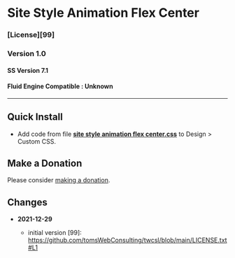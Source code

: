 # Site Style Animation Flex Center

### [License][99]

### Version 1.0

#### SS Version 7.1

#### Fluid Engine Compatible : Unknown

---

## Quick Install

* Add code from file
  **[site style animation flex center.css](site%20style%20animation%20flex%20center.css#L1)**
  to Design > Custom CSS.


## Make a Donation

Please consider
[making a donation](https://github.com/tomsWebConsulting/twcsl#make-a-donation).

## Changes

<!-- * **2021-08-02**

  * fix minor documentation issues
  * bumped version to 0.1d1
  -->
* **2021-12-29**

  * initial version
[99]: https://github.com/tomsWebConsulting/twcsl/blob/main/LICENSE.txt#L1
